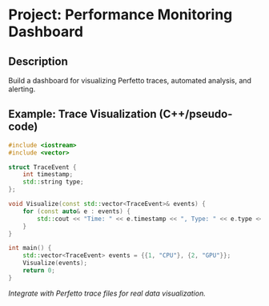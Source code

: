 # Project: Performance Monitoring Dashboard

## Description
Build a dashboard for visualizing Perfetto traces, automated analysis, and alerting.

## Example: Trace Visualization (C++/pseudo-code)
```cpp
#include <iostream>
#include <vector>

struct TraceEvent {
    int timestamp;
    std::string type;
};

void Visualize(const std::vector<TraceEvent>& events) {
    for (const auto& e : events) {
        std::cout << "Time: " << e.timestamp << ", Type: " << e.type << std::endl;
    }
}

int main() {
    std::vector<TraceEvent> events = {{1, "CPU"}, {2, "GPU"}};
    Visualize(events);
    return 0;
}
```

*Integrate with Perfetto trace files for real data visualization.*
